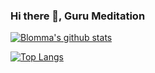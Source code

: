 
### Hi there 👋, Guru Meditation

[![Blomma's github stats](https://github-readme-stats.vercel.app/api?username=blomma&count_private=true&show_icons=true)](https://github.com/blomma)

[![Top Langs](https://github-readme-stats.vercel.app/api/top-langs/?username=blomma&hide=php)](https://github.com/blomma)

<!--
**blomma/blomma** is a ✨ _special_ ✨ repository because its `README.md` (this file) appears on your GitHub profile.

Here are some ideas to get you started:

- 🔭 I’m currently working on ...
- 🌱 I’m currently learning ...
- 👯 I’m looking to collaborate on ...
- 🤔 I’m looking for help with ...
- 💬 Ask me about ...
- 📫 How to reach me: ...
- 😄 Pronouns: ...
- ⚡ Fun fact: ...
-->

